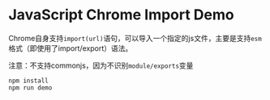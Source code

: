 JavaScript Chrome Import Demo
==============================

Chrome自身支持`import(url)`语句，可以导入一个指定的js文件，主要是支持`esm`格式（即使用了import/export）语法。

注意：不支持commonjs，因为不识别`module/exports`变量

```
npm install
npm run demo
```
